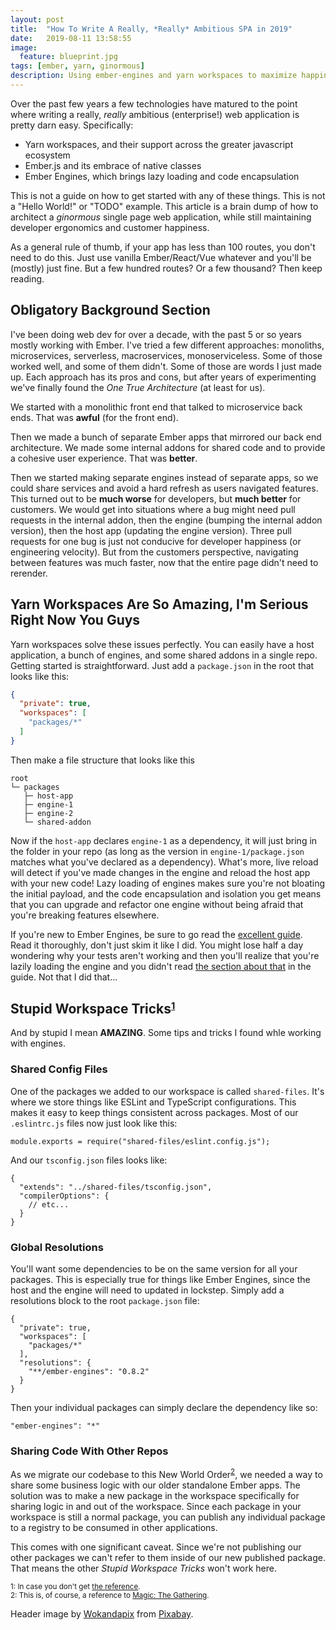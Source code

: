 ```yaml
---
layout: post
title:  "How To Write A Really, *Really* Ambitious SPA in 2019"
date:   2019-08-11 13:58:55
image:
  feature: blueprint.jpg
tags: [ember, yarn, ginormous]
description: Using ember-engines and yarn workspaces to maximize happiness.
---
```


Over the past few years a few technologies have matured to the point where writing a really, *really* ambitious (enterprise!) web application is pretty darn easy. Specifically:

  - Yarn workspaces, and their support across the greater javascript ecosystem
  - Ember.js and its embrace of native classes
  - Ember Engines, which brings lazy loading and code encapsulation

This is not a guide on how to get started with any of these things. This is not a "Hello World!" or "TODO" example. This article is a brain dump of how to architect a *ginormous* single page web application, while still maintaining developer ergonomics and customer happiness. 

As a general rule of thumb, if your app has less than 100 routes, you don't need to do this. Just use vanilla Ember/React/Vue whatever and you'll be (mostly) just fine. But a few hundred routes? Or a few thousand? Then keep reading.

## Obligatory Background Section

I've been doing web dev for over a decade, with the past 5 or so years mostly working with Ember. I've tried a few different approaches: monoliths, microservices, serverless, macroservices, monoserviceless. Some of those worked well, and some of them didn't. Some of those are words I just made up. Each approach has its pros and cons, but after years of experimenting we've finally found the *One True Architecture* (at least for us).

We started with a monolithic front end that talked to microservice back ends. That was **awful** (for the front end).

Then we made a bunch of separate Ember apps that mirrored our back end architecture. We made some internal addons for shared code and to provide a cohesive user experience. That was **better**. 

Then we started making separate engines instead of separate apps, so we could share services and avoid a hard refresh as users navigated features. This turned out to be **much worse** for developers, but **much better** for customers. We would get into situations where a bug might need pull requests in the internal addon, then the engine (bumping the internal addon version), then the host app (updating the engine version). Three pull requests for one bug is just not conducive for developer happiness (or engineering velocity). But from the customers perspective, navigating between features was much faster, now that the entire page didn't need to rerender.

## Yarn Workspaces Are So Amazing, I'm Serious Right Now You Guys

Yarn workspaces solve these issues perfectly. You can easily have a host application, a bunch of engines, and some shared addons in a single repo. Getting started is straightforward. Just add a `package.json` in the root that looks like this:

```json
{
  "private": true,
  "workspaces": [
    "packages/*"
  ]
}
```
Then make a file structure that looks like this

```
root
└─ packages
   ├─ host-app
   ├─ engine-1
   ├─ engine-2
   └─ shared-addon
```

Now if the `host-app` declares `engine-1` as a dependency, it will just bring in the folder in your repo (as long as the version in `engine-1/package.json` matches what you've declared as a dependency). What's more, live reload will detect if you've made changes in the engine and reload the host app with your new code! Lazy loading of engines makes sure you're not bloating the initial payload, and the code encapsulation and isolation you get means that you can upgrade and refactor one engine without being afraid that you're breaking features elsewhere.

If you're new to Ember Engines, be sure to go read the [excellent guide](http://ember-engines.com/guide/). Read it thoroughly, don't just skim it like I did. You might lose half a day wondering why your tests aren't working and then you'll realize that you're lazily loading the engine and you didn't read [the section about that](http://ember-engines.com/guide/testing#testingforlazyengines) in the guide. Not that I did that...

## Stupid Workspace Tricks<small><sup>[1](#footnote1)</sup></small>

And by stupid I mean **AMAZING**. Some tips and tricks I found whle working with engines.

### Shared Config Files

One of the packages we added to our workspace is called `shared-files`. It's where we store things like ESLint and TypeScript configurations. This makes it easy to keep things consistent across packages. Most of our `.eslintrc.js` files now just look like this:

```
module.exports = require("shared-files/eslint.config.js");
```

And our `tsconfig.json` files looks like:

```
{
  "extends": "../shared-files/tsconfig.json",
  "compilerOptions": {
    // etc...
  }
}
```

### Global Resolutions

You'll want some dependencies to be on the same version for all your packages. This is especially true for things like Ember Engines, since the host and the engine will need to updated in lockstep. Simply add a resolutions block to the root `package.json` file:

```
{
  "private": true,
  "workspaces": [
    "packages/*"
  ],
  "resolutions": {
    "**/ember-engines": "0.8.2"
  }
}
```

Then your individual packages can simply declare the dependency like so:

```
"ember-engines": "*"
```

### Sharing Code With Other Repos

As we migrate our codebase to this New World Order<sup>[2](#footnote2)</sup>, we needed a way to share some business logic with our older standalone Ember apps. The solution was to make a new package in the workspace specifically for sharing logic in and out of the workspace. Since each package in your workspace is still a normal package, you can publish any individual package to a registry to be consumed in other applications. 

This comes with one significant caveat. Since we're not publishing our other packages we can't refer to them inside of our new published package. That means the other _Stupid Workspace Tricks_ won't work here.

<small><a name="footnote1">1</a>: In case you don't get [the reference](https://www.youtube.com/watch?v=D8zEBRRw1oI).</small><br>
<small><a name="footnote2">2</a>: This is, of course, a reference to [Magic: The Gathering](https://mtg.gamepedia.com/New_World_Order).</small>


Header image by <a href="https://pixabay.com/users/Wokandapix-614097/?utm_source=link-attribution&amp;utm_medium=referral&amp;utm_campaign=image&amp;utm_content=964629">Wokandapix</a> from <a href="https://pixabay.com/?utm_source=link-attribution&amp;utm_medium=referral&amp;utm_campaign=image&amp;utm_content=964629">Pixabay</a>.